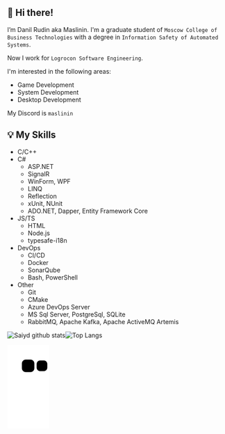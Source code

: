## 👋 Hi there!

I’m Danil Rudin aka Maslinin. I'm a graduate student of `Moscow College of Business Technologies` with a degree in `Information Safety of Automated Systems`.

Now I work for `Logrocon Software Engineering`.

I'm interested in the following areas:
- Game Development
- System Development
- Desktop Development

My Discord is ```maslinin```

## 💡 My Skills

- С/C++
- C#
  - ASP.NET
  - SignalR
  - WinForm, WPF
  - LINQ
  - Reflection
  - xUnit, NUnit
  - ADO.NET, Dapper, Entity Framework Core
- JS/TS
  - HTML
  - Node.js
  - typesafe-i18n
- DevOps
  - CI/CD
  - Docker
  - SonarQube
  - Bash, PowerShell
- Other
  - Git
  - CMake
  - Azure DevOps Server
  - MS Sql Server, PostgreSql, SQLite
  - RabbitMQ, Apache Kafka, Apache ActiveMQ Artemis
  
![Saiyd github stats](https://github-readme-stats.vercel.app/api?username=maslinin&include_all_commits=true&count_private=false&show_icons=true&line_height=20&title_color=FFFFFF&icon_color=FFFFFF&text_color=FFFFFF&bg_color=0D1117)![Top Langs](https://github-readme-stats.vercel.app/api/top-langs/?username=maslinin&layout=compact&title_color=FFFFFF&icon_color=FFFFFF&text_color=FFFFFF&bg_color=0D1117)

![Snake animation](https://github.com/rafaballerini/rafaballerini/blob/output/github-contribution-grid-snake.svg)

